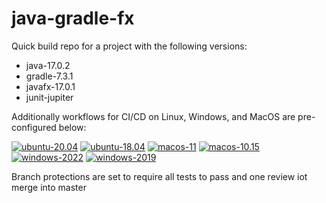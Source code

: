 # java-gradle-fx

Quick build repo for a project with the following versions:
- java-17.0.2
- gradle-7.3.1
- javafx-17.0.1
- junit-jupiter

Additionally workflows for CI/CD on Linux, Windows, and MacOS are pre-configured below:

[![ubuntu-20.04](https://github.com/S010MON/java-gradle-fx/actions/workflows/ubuntu-20.yml/badge.svg)](https://github.com/S010MON/java-gradle-fx/actions/workflows/ubuntu-20.yml)
[![ubuntu-18.04](https://github.com/S010MON/java-gradle-fx/actions/workflows/ubuntu-18.yml/badge.svg)](https://github.com/S010MON/java-gradle-fx/actions/workflows/ubuntu-18.yml)
[![macos-11](https://github.com/S010MON/java-gradle-fx/actions/workflows/macos-11.yml/badge.svg)](https://github.com/S010MON/java-gradle-fx/actions/workflows/macos-11.yml)
[![macos-10.15](https://github.com/S010MON/java-gradle-fx/actions/workflows/macos-10.yml/badge.svg)](https://github.com/S010MON/java-gradle-fx/actions/workflows/macos-10.yml)
[![windows-2022](https://github.com/S010MON/java-gradle-fx/actions/workflows/windows-2022.yml/badge.svg)](https://github.com/S010MON/java-gradle-fx/actions/workflows/windows-2022.yml)
[![windows-2019](https://github.com/S010MON/java-gradle-fx/actions/workflows/windows-2019.yml/badge.svg)](https://github.com/S010MON/java-gradle-fx/actions/workflows/windows-2019.yml)

Branch protections are set to require all tests to pass and one review iot merge into master

